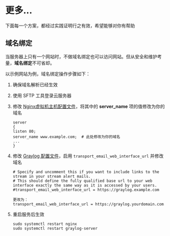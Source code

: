 # 更多...

下面每一个方案，都经过实践证明行之有效，希望能够对你有帮助

## 域名绑定

当服务器上只有一个网站时，不做域名绑定也可以访问网站。但从安全和维护考量，**域名绑定**不可省却。

以示例网站为例，域名绑定操作步骤如下：

1. 确保域名解析已经生效  
2. 使用 SFTP 工具登录云服务器
3. 修改 [Nginx虚拟机主机配置文件](/zh/stack-components.md#nginx)，将其中的 **server_name** 项的值修改为你的域名
   ```text
   server
   {
   listen 80;
   server_name www.example.com;  # 此处修改为你的域名
   ...
   }
   ```
4. 修改 [Graylog 配置文件](/zh/stack-components.md#graylog)，启用 `transport_email_web_interface_url` 并修改域名
   ```
   # Specify and uncomment this if you want to include links to the stream in your stream alert mails.
   # This should define the fully qualified base url to your web interface exactly the same way as it is accessed by your users.
   #transport_email_web_interface_url = https://graylog.example.com

   更改为：
   transport_email_web_interface_url = https://graylog.yourdomain.com
   ```

5. 重启服务后生效
   ```
   sudo systemctl restart nginx
   sudo systemctl restart graylog-server
   ```
